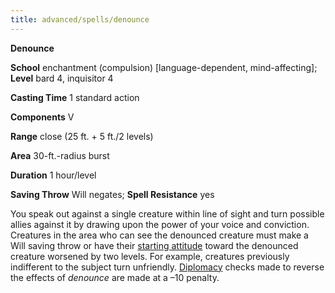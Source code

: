```yaml
---
title: advanced/spells/denounce
---
```

 **Denounce**

**School** enchantment (compulsion) [language-dependent, mind-affecting]; **Level** bard 4, inquisitor 4

**Casting Time** 1 standard action

**Components** V

**Range** close (25 ft. + 5 ft./2 levels)

**Area** 30-ft.-radius burst

**Duration** 1 hour/level

**Saving Throw** Will negates; **Spell Resistance** yes

You speak out against a single creature within line of sight and turn possible allies against it by drawing upon the power of your voice and conviction. Creatures in the area who can see the denounced creature must make a Will saving throw or have their [starting attitude](../../skills/diplomacy) toward the denounced creature worsened by two levels. For example, creatures previously indifferent to the subject turn unfriendly. [Diplomacy](../../skills/diplomacy#_diplomacy) checks made to reverse the effects of _denounce_ are made at a –10 penalty.

